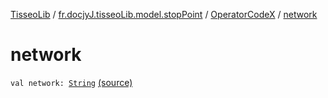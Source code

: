 [TisseoLib](../../index.md) / [fr.docjyJ.tisseoLib.model.stopPoint](../index.md) / [OperatorCodeX](index.md) / [network](./network.md)

# network

`val network: `[`String`](https://kotlinlang.org/api/latest/jvm/stdlib/kotlin/-string/index.html) [(source)](https://github.com/docjyJ/TisseoLib/tree/master/src/main/kotlin/fr/docjyJ/tisseoLib/model/stopPoint/OperatorCodeX.kt#L8)